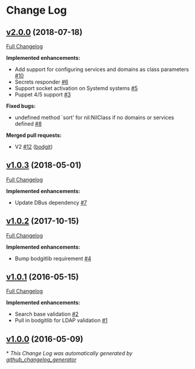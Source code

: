 # Change Log

## [v2.0.0](https://github.com/bodgit/puppet-sssd/tree/v2.0.0) (2018-07-18)
[Full Changelog](https://github.com/bodgit/puppet-sssd/compare/v1.0.3...v2.0.0)

**Implemented enhancements:**

- Add support for configuring services and domains as class parameters [\#10](https://github.com/bodgit/puppet-sssd/issues/10)
- Secrets responder [\#6](https://github.com/bodgit/puppet-sssd/issues/6)
- Support socket activation on Systemd systems [\#5](https://github.com/bodgit/puppet-sssd/issues/5)
- Puppet 4/5 support [\#3](https://github.com/bodgit/puppet-sssd/issues/3)

**Fixed bugs:**

- undefined method `sort' for nil:NilClass if no domains or services defined [\#8](https://github.com/bodgit/puppet-sssd/issues/8)

**Merged pull requests:**

- V2 [\#12](https://github.com/bodgit/puppet-sssd/pull/12) ([bodgit](https://github.com/bodgit))

## [v1.0.3](https://github.com/bodgit/puppet-sssd/tree/v1.0.3) (2018-05-01)
[Full Changelog](https://github.com/bodgit/puppet-sssd/compare/v1.0.2...v1.0.3)

**Implemented enhancements:**

- Update DBus dependency [\#7](https://github.com/bodgit/puppet-sssd/issues/7)

## [v1.0.2](https://github.com/bodgit/puppet-sssd/tree/v1.0.2) (2017-10-15)
[Full Changelog](https://github.com/bodgit/puppet-sssd/compare/v1.0.1...v1.0.2)

**Implemented enhancements:**

- Bump bodgitlib requirement [\#4](https://github.com/bodgit/puppet-sssd/issues/4)

## [v1.0.1](https://github.com/bodgit/puppet-sssd/tree/v1.0.1) (2016-05-15)
[Full Changelog](https://github.com/bodgit/puppet-sssd/compare/v1.0.0...v1.0.1)

**Implemented enhancements:**

- Search base validation [\#2](https://github.com/bodgit/puppet-sssd/issues/2)
- Pull in bodgitlib for LDAP validation [\#1](https://github.com/bodgit/puppet-sssd/issues/1)

## [v1.0.0](https://github.com/bodgit/puppet-sssd/tree/v1.0.0) (2016-05-09)


\* *This Change Log was automatically generated by [github_changelog_generator](https://github.com/skywinder/Github-Changelog-Generator)*